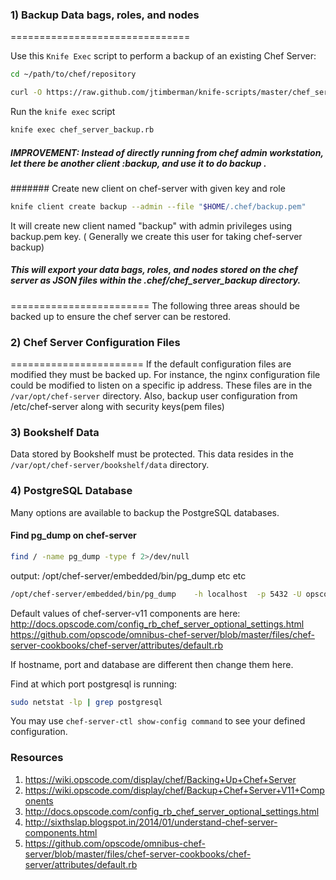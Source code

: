 ### 1) Backup Data bags, roles, and nodes
===============================

Use this `Knife Exec` script to perform a backup of an existing Chef Server:

``` bash
cd ~/path/to/chef/repository   

curl -O https://raw.github.com/jtimberman/knife-scripts/master/chef_server_backup.rb
```

Run the `knife exec` script

``` bash
knife exec chef_server_backup.rb
```

##### IMPROVEMENT: Instead of directly running from chef admin workstation, let there be another client :backup, and use it to do backup .

####### Create new client on chef-server with given key and role

``` bash
knife client create backup --admin --file "$HOME/.chef/backup.pem"
```
It will create new client named "backup" with admin privileges using backup.pem key.
( Generally we create this user for taking chef-server backup)

##### This will export your data bags, roles, and nodes stored on the chef server as JSON files within the .chef/chef_server_backup directory.

========================
The following three areas should be backed up to ensure the chef server can be restored.

### 2) Chef Server Configuration Files
=======================
If the default configuration files are modified they must be backed up. For instance, the nginx configuration file could be modified to listen on a specific ip address. These files are in the `/var/opt/chef-server` directory.
Also, backup user configuration from /etc/chef-server along with  security keys(pem files)

### 3) Bookshelf Data
Data stored by Bookshelf must be protected. This data resides in the `/var/opt/chef-server/bookshelf/data` directory.

### 4) PostgreSQL Database
Many options are available to backup the PostgreSQL databases. 


#### Find pg_dump  on chef-server

``` bash
find / -name pg_dump -type f 2>/dev/null
```
output:  /opt/chef-server/embedded/bin/pg_dump  etc etc

``` bash
/opt/chef-server/embedded/bin/pg_dump    -h localhost  -p 5432 -U opscode_chef  > /tmp/chefserver.sql
 ```
Default values of chef-server-v11 components are here:
http://docs.opscode.com/config_rb_chef_server_optional_settings.html
https://github.com/opscode/omnibus-chef-server/blob/master/files/chef-server-cookbooks/chef-server/attributes/default.rb

If hostname, port and database are different then change them here. 

Find at which port postgresql is running:

``` bash
sudo netstat -lp | grep postgresql
```
You may use `chef-server-ctl show-config command` to see your defined configuration.


### Resources
1. https://wiki.opscode.com/display/chef/Backing+Up+Chef+Server
2. https://wiki.opscode.com/display/chef/Backup+Chef+Server+V11+Components
3. http://docs.opscode.com/config_rb_chef_server_optional_settings.html
4. http://sixthslap.blogspot.in/2014/01/understand-chef-server-components.html
5. https://github.com/opscode/omnibus-chef-server/blob/master/files/chef-server-cookbooks/chef-server/attributes/default.rb
